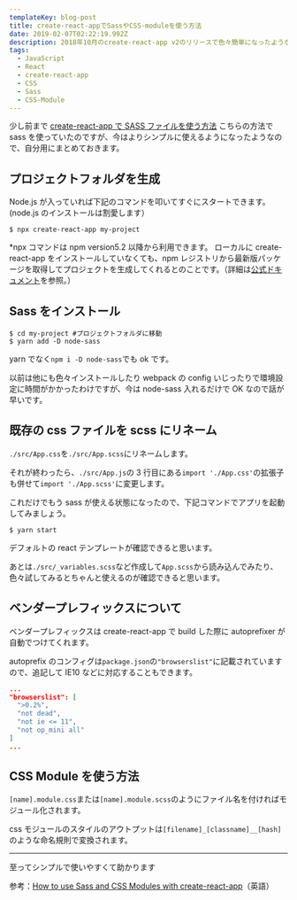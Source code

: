```yaml
---
templateKey: blog-post
title: create-react-appでSassやCSS-moduleを使う方法
date: 2019-02-07T02:22:19.992Z
description: 2018年10月のcreate-react-app v2のリリースで色々簡単になったようなので軽くメモ
tags:
  - JavaScript
  - React
  - create-react-app
  - CSS
  - Sass
  - CSS-Module
---
```


少し前まで
[create-react-app で SASS ファイルを使う方法](https://qiita.com/chieeeeno/items/1dda5c47d4f1e36408e8)
こちらの方法で sass を使っていたのですが、今はよりシンプルに使えるようになったようなので、自分用にまとめておきます。

## プロジェクトフォルダを生成

Node.js が入っていれば下記のコマンドを叩いてすぐにスタートできます。(node.js のインストールは割愛します）

```
$ npx create-react-app my-project
```

\*npx コマンドは npm version5.2 以降から利用できます。
ローカルに create-react-app をインストールしていなくても、npm レジストリから最新版パッケージを取得してプロジェクトを生成してくれるとのことです。（詳細は[公式ドキュメント](https://github.com/facebook/create-react-app)を参照。）

## Sass をインストール

```
$ cd my-project #プロジェクトフォルダに移動
$ yarn add -D node-sass
```

yarn でなく`npm i -D node-sass`でも ok です。

以前は他にも色々インストールしたり webpack の config いじったりで環境設定に時間がかかったわけですが、今は node-sass 入れるだけで OK なので話が早いです。

## 既存の css ファイルを scss にリネーム

`./src/App.css`を`./src/App.scss`にリネームします。

それが終わったら、`./src/App.js`の 3 行目にある`import './App.css'`の拡張子も併せて`import './App.scss'`に変更します。

これだけでもう sass が使える状態になったので、下記コマンドでアプリを起動してみましょう。

```
$ yarn start
```

デフォルトの react テンプレートが確認できると思います。

あとは`./src/_variables.scss`など作成して`App.scss`から読み込んでみたり、色々試してみるとちゃんと使えるのが確認できると思います。

## ベンダープレフィックスについて

ベンダープレフィックスは create-react-app で build した際に autoprefixer が自動でつけてくれます。

autoprefix のコンフィグは`package.json`の`"browserslist"`に記載されていますので、追記して IE10 などに対応することもできます。

```package.json
...
"browserslist": [
  ">0.2%",
  "not dead",
  "not ie <= 11",
  "not op_mini all"
]
...
```

## CSS Module を使う方法

`[name].module.css`または`[name].module.scss`のようにファイル名を付ければモジュール化されます。

css モジュールのスタイルのアウトプットは`[filename]_[classname]__[hash]`のような命名規則で変換されます。

---

至ってシンプルで使いやすくて助かります

参考：[How to use Sass and CSS Modules with create-react-app](https://blog.bitsrc.io/how-to-use-sass-and-css-modules-with-create-react-app-83fa8b805e5e)（英語）
